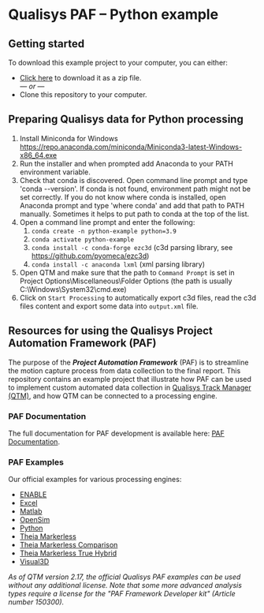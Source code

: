 # Qualisys PAF – Python example

## Getting started
To download this example project to your computer, you can either:

* [Click here](https://github.com/qualisys/paf-python-example/archive/refs/heads/main.zip) to download it as a zip file.
<br>_— or —_
* Clone this repository to your computer.

## Preparing Qualisys data for Python processing

1. Install Miniconda for Windows https://repo.anaconda.com/miniconda/Miniconda3-latest-Windows-x86_64.exe
2. Run the installer and when prompted add Anaconda to your PATH environment variable.
3. Check that conda is discovered. Open command line prompt and type 'conda --version'. If conda is not found, environment path might not be set correctly. If you do not know where conda is installed, open Anaconda prompt and type 'where conda' and add that path to PATH manually. Sometimes it helps to put path to conda at the top of the list.
4. Open a command line prompt and enter the following:
    1. `conda create -n python-example python=3.9`
    2. `conda activate python-example`
    3. `conda install -c conda-forge ezc3d` (c3d parsing library, see https://github.com/pyomeca/ezc3d)
    4. `conda install -c anaconda lxml` (xml parsing library)
5. Open QTM and make sure that the path to `Command Prompt` is set in Project Options\Miscellaneous\Folder Options (the path is usually C:\Windows\System32\cmd.exe)   
6. Click on `Start Processing` to automatically export c3d files, read the c3d files content and export some data into `output.xml` file. 

## Resources for using the Qualisys Project Automation Framework (PAF)

The purpose of the ***Project Automation Framework*** (PAF) is to streamline the motion capture process from data collection to the final report. This repository contains an example project that illustrate how PAF can be used to implement custom automated data collection in [Qualisys Track Manager (QTM)](http://www.qualisys.com/software/qualisys-track-manager/), and how QTM can be connected to a processing engine.  

### PAF Documentation

The full documentation for PAF development is available here: [PAF Documentation](https://github.com/qualisys/paf-documentation).


### PAF Examples

Our official examples for various processing engines:

- [ENABLE](https://github.com/qualisys/paf-enable-markerless-example)
- [Excel](https://github.com/qualisys/paf-excel-example)
- [Matlab](https://github.com/qualisys/paf-matlab-example)
- [OpenSim](https://github.com/qualisys/paf-opensim-example)
- [Python](https://github.com/qualisys/paf-python-example)
- [Theia Markerless](https://github.com/qualisys/paf-theia-markerless-example)
- [Theia Markerless Comparison](https://github.com/qualisys/paf-theia-markerless-comparison-example)
- [Theia Markerless True Hybrid](https://github.com/qualisys/paf-theia-markerless-true-hybrid-example)
- [Visual3D](https://github.com/qualisys/paf-visual3d-example)

_As of QTM version 2.17, the official Qualisys PAF examples can be used without any additional license. Note that some more advanced analysis types require a license for the "PAF Framework Developer kit" (Article number 150300)._
